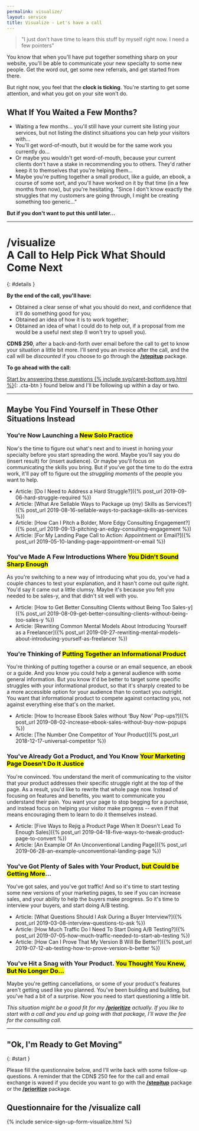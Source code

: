 ```yaml
---
permalink: visualize/
layout: service
title: Visualize - Let's have a call
---
```


<div class="pitch-lead-up" markdown="1">

<div class="situation-quotes" markdown="1">

> "I just don't have time to learn this stuff by myself right now. I need a few pointers"

</div>

<div class="pitch-lead-up-block" markdown="1">

You know that when you'll have put together something sharp on your website, you'll be able to communicate your new specialty to some new people. Get the word out, get some new referrals, and get started from there.

But right now, you feel that the **clock is ticking**. You're starting to get some attention, and what you got on your site won't do.

</div>

<div class="pitch-lead-up-block" markdown="1">

<aside markdown="1">

## What If You Waited a Few Months?

* Waiting a few months... you'll still have your current site listing your services, but not listing the distinct situations you can help your visitors with...
* You'll get word-of-mouth, but it would be for the same work you currently do...
* Or maybe you wouldn't get word-of-mouth, because your current clients don't have a stake in recommending you to others. They'd rather keep it to themselves that you're helping them...
* Maybe you're putting together a small product, like a guide, an ebook, a course of some sort, and you'll have worked on it by that time (in a few months from now), but you're hesitating. "Since I don't know exactly the struggles that my customers are going through, I might be creating something too generic..."

</aside>

</div>

<div class="pitch-lead-up-block" markdown="1">

**But if you don't want to put this until later...**

</div>

</div>

---

# /visualize<br>A Call to Help Pick What Should Come Next
{: #details }

**By the end of the call, you'll have:**

* Obtained a clear sense of what you should do next, and confidence that it'll do something good for you;
* Obtained an idea of how it is to work together;
* Obtained an idea of what I could do to help out, if a proposal from me would be a useful next step (I won't try to upsell you).

**CDN$&nbsp;250**, after a back-and-forth over email before the call to get to know your situation a little bit more. I'll send you an invoice after the call, and the call will be _discounted_ if you choose to go through the **[/stepitup](/stepitup)** package.

**To go ahead with the call:**

[Start by answering these questions {% include svg/caret-bottom.svg.html %}](#start){: .cta-btn } found below and I'll be following up within a day or two.

---

## Maybe You Find Yourself in These Other Situations Instead

### You're Now Launching a <mark>New Solo Practice</mark>

Now's the time to figure out what's next and to invest in honing your specialty before you start spreading the word. Maybe you'll say you do (insert result) for (insert audience). Or maybe you'll focus on communicating the skills you bring. But if you've got the time to do the extra work, it'll pay off to figure out the _struggling moments_ of the people you want to help.

* Article: [Do I Need to Address a Hard Struggle?]({% post_url 2019-09-06-hard-struggle-required %})
* Article: [What Are Sellable Ways to Package up (my) Skills as Services?]({% post_url 2019-08-16-sellable-ways-to-package-skills-as-services %})
* Article: [How Can I Pitch a Bolder, More Edgy Consulting Engagement?]({% post_url 2019-09-13-pitching-an-edgy-consulting-engagement %})
* Article: [For My Landing Page Call to Action: Appointment or Email?]({% post_url 2019-05-10-landing-page-appointment-or-email %})

### You've Made A Few Introductions Where <mark>You Didn't Sound Sharp Enough</mark>

As you're switching to a new way of introducing what you do, you've had a couple chances to test your explanation, and it hasn't come out quite right. You'd say it came out a little clumsy. Maybe it's because you felt you needed to be sales-y, and that didn't sit well with you.

* Article: [How to Get Better Consulting Clients without Being Too Sales-y]({% post_url 2019-08-09-get-better-consulting-clients-without-being-too-sales-y %})  
* Article: [Rewriting Common Mental Models About Introducing Yourself as a Freelancer]({% post_url 2019-09-27-rewriting-mental-models-about-introducing-yourself-as-freelancer %})

### You're Thinking of <mark>Putting Together an Informational Product</mark>

You're thinking of putting together a course or an email sequence, an ebook or a guide. And you know you could help a general audience with some general information. But you know it'd be better to target some specific struggles with your informational product, so that it's sharply created to be a more accessible option for your audience than to contact you outright. You want that informational product to compete against contacting you, not against everything else that's on the market.

* Article: [How to Increase Ebook Sales without ‘Buy Now’ Pop-ups?]({% post_url 2019-08-02-increase-ebook-sales-without-buy-now-popups %})
* Article: [The Number One Competitor of Your Product]({% post_url 2018-12-17-universal-competitor %})

### You've Already Got a Product, and You Know <mark>Your Marketing Page Doesn't Do It Justice</mark>

You're convinced. You understand the merit of communicating to the visitor that your product addresses their specific struggle right at the top of the page. As a result, you'd like to rewrite that whole page now. Instead of focusing on features and benefits, you want to communicate you understand their pain. You want your page to stop begging for a purchase, and instead focus on helping your visitor make progress -- even if that means encouraging them to learn to do it themselves instead.

* Article: [Five Ways to Rejig a Product Page When It Doesn't Lead To Enough Sales]({% post_url 2019-04-18-five-ways-to-tweak-product-page-to-convert %})
* Article: [An Example Of An Unconventional Landing Page]({% post_url 2019-06-28-an-example-unconventional-landing-page %})

### You've Got Plenty of Sales with Your Product, <mark>but Could be Getting More</mark>...

You've got sales, and you've got traffic! And so it's time to start testing some new versions of your marketing pages, to see if you can increase sales, and your ability to help the buyers make progress. So it's time to interview your buyers, and start doing A/B testing.

* Article: [What Questions Should I Ask During a Buyer Interview?]({% post_url 2019-03-08-interview-questions-to-ask %})
* Article: [How Much Traffic Do I Need To Start Doing A/B Testing?]({% post_url 2019-07-05-how-much-traffic-needed-to-start-ab-testing %})
* Article: [How Can I Prove That My Version B Will Be Better?]({% post_url 2019-07-12-ab-testing-how-to-prove-version-b-better %})

### You've Hit a Snag with Your Product. <mark>You Thought You Knew, But No Longer Do...</mark>

Maybe you're getting cancellations, or some of your product's features aren't getting used like you planned. You've been building and building, but you've had a bit of a surprise. Now you need to start questioning a little bit.

_This situation might be a good fit for my **[/prioritize](/prioritize)** actually. If you like to start with a call and you end up going with that package, I'll wave the fee for the consulting call._

---

## "Ok, I'm Ready to Get Moving"
{: #start }

Please fill the questionnaire below, and I'll write back with some follow-up questions. A reminder that the CDN$&nbsp;250 fee for the call and email exchange is waved if you decide you want to go with the **[/stepitup](/stepitup)** package or the **[/prioritize](/prioritize)** package.

## Questionnaire for the /visualize call

{% include service-sign-up-form-visualize.html %}
